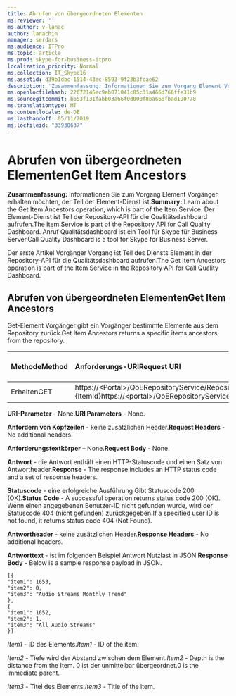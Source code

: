 ```yaml
---
title: Abrufen von übergeordneten Elementen
ms.reviewer: ''
ms.author: v-lanac
author: lanachin
manager: serdars
ms.audience: ITPro
ms.topic: article
ms.prod: skype-for-business-itpro
localization_priority: Normal
ms.collection: IT_Skype16
ms.assetid: d39b1dbc-1514-43ec-8593-9f23b3fcae62
description: 'Zusammenfassung: Informationen Sie zum Vorgang Element Vorgänger erhalten möchten, der Teil der Element-Dienst ist. Der Element-Dienst ist Teil der Repository-API für die Qualitätsdashboard aufrufen. Anruf Qualitätsdashboard ist ein Tool für Skype für Business Server.'
ms.openlocfilehash: 22672146ec9ab071041c85c31a466d766ffe31b9
ms.sourcegitcommit: bb53f131fabb03a66f0d000f8ba668fbad190778
ms.translationtype: MT
ms.contentlocale: de-DE
ms.lasthandoff: 05/11/2019
ms.locfileid: "33930637"
---
```

# <a name="get-item-ancestors"></a><span data-ttu-id="5d980-105">Abrufen von übergeordneten Elementen</span><span class="sxs-lookup"><span data-stu-id="5d980-105">Get Item Ancestors</span></span>
 
<span data-ttu-id="5d980-106">**Zusammenfassung:** Informationen Sie zum Vorgang Element Vorgänger erhalten möchten, der Teil der Element-Dienst ist.</span><span class="sxs-lookup"><span data-stu-id="5d980-106">**Summary:** Learn about the Get Item Ancestors operation, which is part of the Item Service.</span></span> <span data-ttu-id="5d980-107">Der Element-Dienst ist Teil der Repository-API für die Qualitätsdashboard aufrufen.</span><span class="sxs-lookup"><span data-stu-id="5d980-107">The Item Service is part of the Repository API for Call Quality Dashboard.</span></span> <span data-ttu-id="5d980-108">Anruf Qualitätsdashboard ist ein Tool für Skype für Business Server.</span><span class="sxs-lookup"><span data-stu-id="5d980-108">Call Quality Dashboard is a tool for Skype for Business Server.</span></span>
  
<span data-ttu-id="5d980-109">Der erste Artikel Vorgänger Vorgang ist Teil des Diensts Element in der Repository-API für die Qualitätsdashboard aufrufen.</span><span class="sxs-lookup"><span data-stu-id="5d980-109">The Get Item Ancestors operation is part of the Item Service in the Repository API for Call Quality Dashboard.</span></span>
  
## <a name="get-item-ancestors"></a><span data-ttu-id="5d980-110">Abrufen von übergeordneten Elementen</span><span class="sxs-lookup"><span data-stu-id="5d980-110">Get Item Ancestors</span></span>

<span data-ttu-id="5d980-111">Get-Element Vorgänger gibt ein Vorgänger bestimmte Elemente aus dem Repository zurück.</span><span class="sxs-lookup"><span data-stu-id="5d980-111">Get Item Ancestors returns a specific items ancestors from the repository.</span></span>
  

|<span data-ttu-id="5d980-112">**Methode**</span><span class="sxs-lookup"><span data-stu-id="5d980-112">**Method**</span></span>|<span data-ttu-id="5d980-113">**Anforderungs-URI**</span><span class="sxs-lookup"><span data-stu-id="5d980-113">**Request URI**</span></span>|<span data-ttu-id="5d980-114">**HTTP-Version**</span><span class="sxs-lookup"><span data-stu-id="5d980-114">**HTTP Version**</span></span>|
|:-----|:-----|:-----|
|<span data-ttu-id="5d980-115">Erhalten</span><span class="sxs-lookup"><span data-stu-id="5d980-115">GET</span></span>  <br/> |<span data-ttu-id="5d980-116">https://\<Portal\>/QoERepositoryService/Repository/ItemAncestors / {ItemId}</span><span class="sxs-lookup"><span data-stu-id="5d980-116">https://\<portal\>/QoERepositoryService/repository/itemAncestors/{itemId}</span></span>  <br/> |<span data-ttu-id="5d980-117">HTTP/1.1</span><span class="sxs-lookup"><span data-stu-id="5d980-117">HTTP/1.1</span></span>  <br/> |
   
 <span data-ttu-id="5d980-118">**URI-Parameter** - None.</span><span class="sxs-lookup"><span data-stu-id="5d980-118">**URI Parameters** - None.</span></span>
  
 <span data-ttu-id="5d980-119">**Anfordern von Kopfzeilen** - keine zusätzlichen Header.</span><span class="sxs-lookup"><span data-stu-id="5d980-119">**Request Headers** - No additional headers.</span></span>
  
 <span data-ttu-id="5d980-120">**Anforderungstextkörper** – None.</span><span class="sxs-lookup"><span data-stu-id="5d980-120">**Request Body** - None.</span></span>
  
 <span data-ttu-id="5d980-121">**Antwort** - die Antwort enthält einen HTTP-Statuscode und einen Satz von Antwortheader.</span><span class="sxs-lookup"><span data-stu-id="5d980-121">**Response** - The response includes an HTTP status code and a set of response headers.</span></span>
  
 <span data-ttu-id="5d980-122">**Statuscode** - eine erfolgreiche Ausführung Gibt Statuscode 200 (OK).</span><span class="sxs-lookup"><span data-stu-id="5d980-122">**Status Code** - A successful operation returns status code 200 (OK).</span></span> <span data-ttu-id="5d980-123">Wenn einen angegebenen Benutzer-ID nicht gefunden wurde, wird der Statuscode 404 (nicht gefunden) zurückgegeben.</span><span class="sxs-lookup"><span data-stu-id="5d980-123">If a specified user ID is not found, it returns status code 404 (Not Found).</span></span>
  
 <span data-ttu-id="5d980-124">**Antwortheader** - keine zusätzlichen Header.</span><span class="sxs-lookup"><span data-stu-id="5d980-124">**Response Headers** - No additional headers.</span></span>
  
 <span data-ttu-id="5d980-125">**Antworttext** - ist im folgenden Beispiel Antwort Nutzlast in JSON.</span><span class="sxs-lookup"><span data-stu-id="5d980-125">**Response Body** - Below is a sample response payload in JSON.</span></span>
  
```
[{
"item1": 1653,
"item2": 0,
"item3": "Audio Streams Monthly Trend"
},
{
"item1": 1652,
"item2": 1,
"item3": "All Audio Streams"
}]
```

 <span data-ttu-id="5d980-126">*Item1* - ID des Elements.</span><span class="sxs-lookup"><span data-stu-id="5d980-126">*Item1*  - ID of the item.</span></span>
  
 <span data-ttu-id="5d980-127">*Item2* - Tiefe wird der Abstand zwischen dem Element.</span><span class="sxs-lookup"><span data-stu-id="5d980-127">*Item2*  - Depth is the distance from the Item.</span></span> <span data-ttu-id="5d980-128">0 ist der unmittelbar übergeordnet.</span><span class="sxs-lookup"><span data-stu-id="5d980-128">0 is the immediate parent.</span></span>
  
 <span data-ttu-id="5d980-129">*Item3* - Titel des Elements.</span><span class="sxs-lookup"><span data-stu-id="5d980-129">*Item3*  - Title of the item.</span></span>
  

